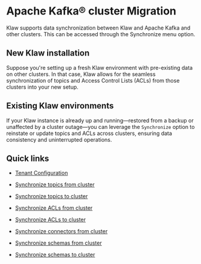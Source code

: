 # Apache Kafka® cluster Migration

Klaw supports data synchronization between Klaw and Apache Kafka and
other clusters. This can be accessed through the Synchronize menu
option.

## New Klaw installation

Suppose you're setting up a fresh Klaw environment with pre-existing data on other clusters. In that case, Klaw allows
for the seamless synchronization of topics and Access Control Lists (ACLs) from those clusters into your new setup.

## Existing Klaw environments

If your Klaw instance is already up and running—restored from a backup or unaffected by a cluster outage—you can
leverage the `Synchronize` option to reinstate or update topics and ACLs across clusters, ensuring data consistency and
uninterrupted operations.

## Quick links

- [Tenant Configuration](../../setup-configuration/tenant-configuration.md)

- [Synchronize topics from cluster](sync-topics-from-cluster.md)

- [Synchronize topics to cluster](sync-topics-to-cluster.md)

- [Synchronize ACLs from cluster](sync-acls-from-cluster.md)

- [Synchronize ACLs to cluster](sync-acls-to-cluster.md)

- [Synchronize connectors from cluster](sync-connectors-from-cluster.md)

- [Synchronize schemas from cluster](sync-schemas-from-cluster.md)

- [Synchronize schemas to cluster](sync-schemas-to-cluster.md)
